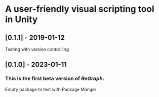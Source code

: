 # A user-friendly visual scripting tool in Unity

## [0.1.1] - 2019-01-12

Testing with version controlling

## [0.1.0] - 2023-01-11

### This is the first beta version of *ReGraph*.

Empty package to test with Package Manger
